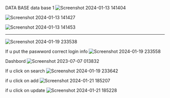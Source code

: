 DATA BASE
data base 1
![Screenshot 2024-01-13 141404](https://github.com/Narayan-Thakare/MVC-INVENTORTY-MANAGEMENT-SWING/assets/113063658/a5723e9f-ed8e-4223-bbaa-371b35a8ef74)

![Screenshot 2024-01-13 141427](https://github.com/Narayan-Thakare/MVC-INVENTORTY-MANAGEMENT-SWING/assets/113063658/bb4ee27a-04ad-4c00-ad5d-4fd3cf01fb87)

![Screenshot 2024-01-13 141453](https://github.com/Narayan-Thakare/MVC-INVENTORTY-MANAGEMENT-SWING/assets/113063658/2db09a99-841e-4ae0-86e3-f3e85a36f539)

-----------------------------------------------------------------------------------------------------------------------------------------------------
![Screenshot 2024-01-19 233538](https://github.com/Narayan-Thakare/MVC-INVENTORTY-MANAGEMENT-SWING/assets/113063658/feacdeef-fcdb-4599-bb51-ce228db62332)

If u put the paswword correct login info
![Screenshot 2024-01-19 233558](https://github.com/Narayan-Thakare/MVC-INVENTORTY-MANAGEMENT-SWING/assets/113063658/89bbc7c8-f4b5-4a26-ab11-c0d82003a874)


Dashbord
![Screenshot 2023-07-07 013832](https://github.com/Narayan-Thakare/MVC-INVENTORTY-MANAGEMENT-SWING/assets/113063658/bc03e361-55bd-43a3-9d47-b2cadd5cecaf)

If u click on search
![Screenshot 2024-01-19 233642](https://github.com/Narayan-Thakare/MVC-INVENTORTY-MANAGEMENT-SWING/assets/113063658/564c3df9-7cdc-4141-b597-969792cc9130)


if u click on add
![Screenshot 2024-01-21 185207](https://github.com/Narayan-Thakare/MVC-INVENTORTY-MANAGEMENT-SWING/assets/113063658/8c0a0b6f-6280-44a6-b257-2362b324cbc7)

if u click on update
![Screenshot 2024-01-21 185228](https://github.com/Narayan-Thakare/MVC-INVENTORTY-MANAGEMENT-SWING/assets/113063658/9d83e8a6-3e99-4755-9499-d76148ec2e14)
